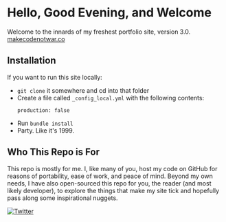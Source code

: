 # Hello, Good Evening, and Welcome
Welcome to the innards of my freshest portfolio site, version 3.0.  [makecodenotwar.co][1]

## Installation
If you want to run this site locally:

- `git clone` it somewhere and cd into that folder
- Create a file called `_config_local.yml` with the following contents:
  ```
  production: false
  ```
- Run `bundle install`
- Party. Like it's 1999.

## Who This Repo is For
This repo is mostly for me. I, like many of you, host my code on GitHub for reasons of portability, ease of work, and peace of mind. Beyond my own needs, I have also open-sourced this repo for you, the reader (and most likely developer), to explore the things that make my site tick and hopefully pass along some inspirational nuggets.    

[![Twitter](http://www.morethandancers.com/wp-content/uploads/2016/06/twitter-follow-button.png)][2]

[1]: http://www.makecodenotwar.co/
[2]: https://twitter.com/MakeCodeNotWar
